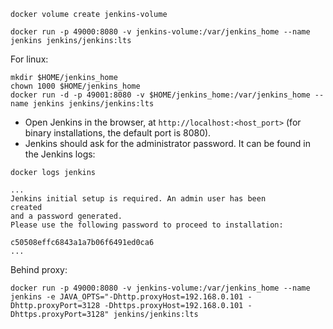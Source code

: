 ```
docker volume create jenkins-volume
```

```
docker run -p 49000:8080 -v jenkins-volume:/var/jenkins_home --name jenkins jenkins/jenkins:lts
```

For linux:
```
mkdir $HOME/jenkins_home
chown 1000 $HOME/jenkins_home
docker run -d -p 49001:8080 -v $HOME/jenkins_home:/var/jenkins_home --name jenkins jenkins/jenkins:lts
```


* Open Jenkins in the browser, at ``http://localhost:<host_port>`` (for binary installations, the default port is 8080).
* Jenkins should ask for the administrator password. It can be found in the Jenkins logs:

```
docker logs jenkins

...
Jenkins initial setup is required. An admin user has been 
created 
and a password generated.
Please use the following password to proceed to installation:

c50508effc6843a1a7b06f6491ed0ca6
...
```

Behind proxy:
```
docker run -p 49000:8080 -v jenkins-volume:/var/jenkins_home --name jenkins -e JAVA_OPTS="-Dhttp.proxyHost=192.168.0.101 -Dhttp.proxyPort=3128 -Dhttps.proxyHost=192.168.0.101 -Dhttps.proxyPort=3128" jenkins/jenkins:lts
```


